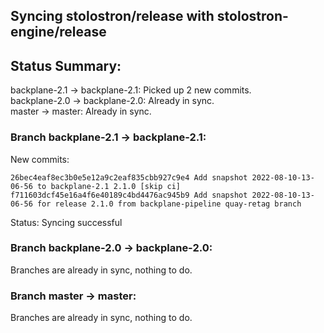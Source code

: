 ## Syncing stolostron/release with stolostron-engine/release

## Status Summary:

backplane-2.1 -> backplane-2.1: Picked up 2 new commits.  
backplane-2.0 -> backplane-2.0: Already in sync.  
master -> master: Already in sync.  

### Branch backplane-2.1 -> backplane-2.1:

New commits:

```
26bec4eaf8ec3b0e5e12a9c2eaf835cbb927c9e4 Add snapshot 2022-08-10-13-06-56 to backplane-2.1 2.1.0 [skip ci]
f711603dcf45e16a4f6e40189c4bd4476ac945b9 Add snapshot 2022-08-10-13-06-56 for release 2.1.0 from backplane-pipeline quay-retag branch
```

Status: Syncing successful

### Branch backplane-2.0 -> backplane-2.0:

Branches are already in sync, nothing to do.

### Branch master -> master:

Branches are already in sync, nothing to do.
